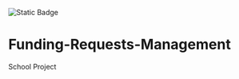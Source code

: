 

![Static Badge](https://img.shields.io/badge/codecov-82%25-grrn)

# Funding-Requests-Management

School Project
